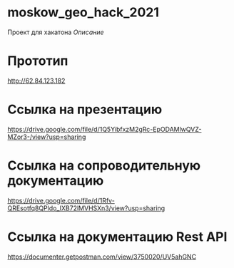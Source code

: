 # moskow_geo_hack_2021
Проект для хакатона
*Описание*

# Прототип
http://62.84.123.182

# Ссылка на презентацию
https://drive.google.com/file/d/1Q5YibfxzM2gRc-EpODAMlwQVZ-MZor3-/view?usp=sharing

# Ссылка на сопроводительную документацию
https://drive.google.com/file/d/1Rfv-QREsotfq8QPldo_IXB72lMVHSXn3/view?usp=sharing

# Ссылка на документацию Rest API
https://documenter.getpostman.com/view/3750020/UV5ahGNC
